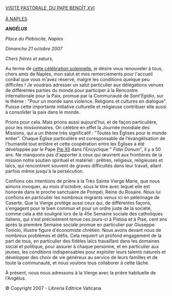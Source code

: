 [VISITE PASTORALE  DU PAPE BENOÎT XVI \
\
À NAPLES](http://w2.vatican.va/content/benedict-xvi/fr/travels/2007/inside/documents/napoli.html)

***ANGÉLUS***

*Place du Plébiscite, Naples*

*Dimanche 21 octobre 2007*

*Chers frères et sœurs,*

Au terme de [cette célébration solennelle](http://w2.vatican.va/content/benedict-xvi/fr/homilies/2007/documents/hf_ben-xvi_hom_20071021_napoli.html), je désire vous renouveler à tous, chers amis de Naples, mon salut et mes remerciements pour l'accueil cordial que vous m'avez réservé, malgré les conditions quelque peu difficiles ! Je voudrais adresser un salut particulier aux délégations venues de différentes parties du monde pour participer à la Rencontre internationale pour la Paix, promue par la Communauté de *Sant'Egidio*, sur le thème : "Pour un monde sans violence. Religions et cultures en dialogue". Puisse cette importante initiative culturelle et religieuse contribuer elle aussi à consolider la paix dans le monde.

Prions pour cela. Mais prions aussi aujourd'hui, et de façon particulière, pour les missionnaires. On célèbre en effet la Journée mondiale des Missions, qui a un thème très significatif : "Toutes les Églises pour le monde entier". Chaque Église particulière est coresponsable de l'évangélisation de l'humanité tout entière et cette coopération entre les Églises a été développée par le Pape [Pie XII](http://w2.vatican.va/content/pius-xii/fr.html) dans l'Encyclique " *Fidei Donum"*, il y a 50 ans. Ne manquons pas d'apporter à ceux qui œuvrent aux frontières de la mission notre soutien spirituel et matériel : prêtres, religieux, religieuses et laïcs, qui rencontrent souvent de graves difficultés dans leur travail, allant parfois même jusqu'à la persécution.

Confions ces intentions de prière à la Très Sainte Vierge Marie, que nous aimons invoquer, au mois d'octobre, sous le titre avec lequel elle est honorée dans le proche sanctuaire de Pompéi, Reine du Rosaire. Nous lui confions en particulier les nombreux migrants venus ici en pèlerinage de Caserte. Que la Vierge protège aussi ceux qui, de différentes façons, s'engagent pour le bien commun et pour un ordre juste de la société, comme cela a été souligné lors de la 45e Semaine sociale des catholiques italiens, qui s'est précisément tenue ces jours-ci à Pistoia et à Pise, cent ans après la première Semaine sociale promue en particulier par Giuseppe Toniolo, illustre figure d'économiste chrétien. Nous avons devant nous de nombreux problèmes et défis. Cela requiert un profond engagement de la part de tous, en particulier des fidèles laïcs travaillant dans les domaines social et politique, pour assurer à chaque personne, et en particulier aux jeunes, les conditions indispensables pour exploiter leurs talents naturels et développer des choix de vie généreux au service de leurs familles et de toute la communauté, et nous voulons tous collaborer à cette tâche.

À présent, nous nous adressons à la Vierge avec la prière habituelle de l'Angélus.

© Copyright 2007 - Libreria Editrice Vaticana